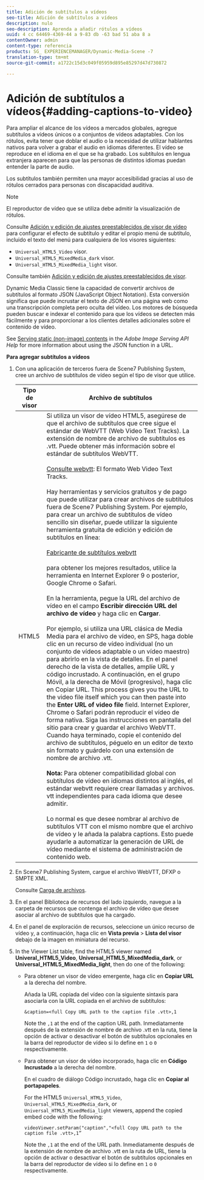 ```yaml
---
title: Adición de subtítulos a vídeos
seo-title: Adición de subtítulos a vídeos
description: nulo
seo-description: Aprenda a añadir rótulos a vídeos
uuid: 4 cc 64469-4369-44 a 9-83 db -63 bad 51 aba 8 a
contentOwner: admin
content-type: referencia
products: SG_ EXPERIENCEMANAGER/Dynamic-Media-Scene -7
translation-type: tm+mt
source-git-commit: a1722c15d3c049f05959d895e85297d47d730872

---
```



# Adición de subtítulos a vídeos{#adding-captions-to-video}

Para ampliar el alcance de los vídeos a mercados globales, agregue subtítulos a vídeos únicos o a conjuntos de vídeos adaptables. Con los rótulos, evita tener que doblar el audio o la necesidad de utilizar hablantes nativos para volver a grabar el audio en idiomas diferentes. El vídeo se reproduce en el idioma en el que se ha grabado. Los subtítulos en lengua extranjera aparecen para que las personas de distintos idiomas puedan entender la parte de audio.

Los subtítulos también permiten una mayor accesibilidad gracias al uso de rótulos cerrados para personas con discapacidad auditiva.

>[!NOTE]
>
>El reproductor de vídeo que se utiliza debe admitir la visualización de rótulos.

Consulte [Adición y edición de ajustes preestablecidos de visor de vídeo](previewing-videos-video-viewer.md#adding_or_editing_a_video_viewer_preset) para configurar el efecto de subtítulo y editar el propio menú de subtítulo, incluido el texto del menú para cualquiera de los visores siguientes:

* `Universal_HTML5_Video` visor.
* `Universal_HTML5_MixedMedia_dark` visor.
* `Universal_HTML5_MixedMedia_light` visor.

Consulte también [Adición y edición de ajustes preestablecidos de visor](application-setup.md#adding_and_editing_viewer_presets).

Dynamic Media Classic tiene la capacidad de convertir archivos de subtítulos al formato JSON (JavaScript Object Notation). Esta conversión significa que puede incrustar el texto de JSON en una página web como una transcripción completa pero oculta del vídeo. Los motores de búsqueda pueden buscar e indexar el contenido para que los vídeos se detecten más fácilmente y para proporcionar a los clientes detalles adicionales sobre el contenido de vídeo.

See [Serving static (non-image) contents](https://marketing.adobe.com/resources/help/en_US/s7/is_ir_api/is_api/c_serving_static_nonimage_contents.html) in the *Adobe Image Serving API Help* for more information about using the JSON function in a URL.

**Para agregar subtítulos a vídeos**

1. Con una aplicación de terceros fuera de Scene7 Publishing System, cree un archivo de subtítulos de vídeo según el tipo de visor que utilice.

   | Tipo de visor | Archivo de subtítulos |
   |--- |--- |
   | HTML5 | Si utiliza un visor de vídeo HTML5, asegúrese de que el archivo de subtítulos que cree sigue el estándar de WebVTT (Web Video Text Tracks). La extensión de nombre de archivo de subtítulos es .vtt. Puede obtener más información sobre el estándar de subtítulos WebVTT.<br><br>[Consulte webvtt](https://dev.w3.org/html5/webvtt/): El formato Web Video Text Tracks. <br><br>Hay herramientas y servicios gratuitos y de pago que puede utilizar para crear archivos de subtítulos fuera de Scene7 Publishing System. Por ejemplo, para crear un archivo de subtítulos de vídeo sencillo sin diseñar, puede utilizar la siguiente herramienta gratuita de edición y edición de subtítulos en línea: <br><br>[Fabricante de subtítulos webvtt](https://testdrive-archive.azurewebsites.net/Graphics/CaptionMaker/Default.html) <br><br>para obtener los mejores resultados, utilice la herramienta en Internet Explorer 9 o posterior, Google Chrome o Safari. <br><br>En la herramienta, pegue la URL del archivo de vídeo en el campo <b>Escribir dirección URL del archivo de vídeo</b> y haga clic en <b>Cargar</b>. <br><br>Por ejemplo, si utiliza una URL clásica de Media Media para el archivo de vídeo, en SPS, haga doble clic en un recurso de vídeo individual (no un conjunto de vídeos adaptable o un vídeo maestro) para abrirlo en la vista de detalles. En el panel derecho de la vista de detalles, amplíe URL y código incrustado. A continuación, en el grupo Móvil, a la derecha de Móvil (progresivo), haga clic en Copiar URL. This process gives you the URL to the video file itself which you can then paste into the <b>Enter URL of video file</b> field. Internet Explorer, Chrome o Safari podrán reproducir el vídeo de forma nativa. Siga las instrucciones en pantalla del sitio para crear y guardar el archivo WebVTT. Cuando haya terminado, copie el contenido del archivo de subtítulos, péguelo en un editor de texto sin formato y guárdelo con una extensión de nombre de archivo .vtt. <br><br><b>Nota:</b> Para obtener compatibilidad global con subtítulos de vídeo en idiomas distintos al inglés, el estándar webvtt requiere crear llamadas y archivos. vtt independientes para cada idioma que desee admitir. <br><br>Lo normal es que desee nombrar al archivo de subtítulos VTT con el mismo nombre que el archivo de vídeo y le añada la palabra captions. Esto puede ayudarle a automatizar la generación de URL de vídeo mediante el sistema de administración de contenido web. |

1. En Scene7 Publishing System, cargue el archivo WebVTT, DFXP o SMPTE XML.

   Consulte [Carga de archivos](uploading-files.md#uploading_files).

1. En el panel Biblioteca de recursos del lado izquierdo, navegue a la carpeta de recursos que contenga el archivo de vídeo que desee asociar al archivo de subtítulos que ha cargado.
1. En el panel de exploración de recursos, seleccione un único recurso de vídeo y, a continuación, haga clic en **Vista previa** &gt; **Lista del visor** debajo de la imagen en miniatura del recurso.
1. In the Viewer List table, find the HTML5 viewer named **Univeral_HTML5_Video**, **Universal_HTML5_MixedMedia_dark**, or **Universal_HTML5_MixedMedia_light**, then do one of the following:

   * Para obtener un visor de vídeo emergente, haga clic en **Copiar URL** a la derecha del nombre.

      Añada la URL copiada del vídeo con la siguiente sintaxis para asociarla con la URL copiada en el archivo de subtítulos:

      `&caption=<full Copy URL path to the caption file .vtt>,1`

      Note the `,1` at the end of the caption URL path. Inmediatamente después de la extensión de nombre de archivo .vtt en la ruta, tiene la opción de activar o desactivar el botón de subtítulos opcionales en la barra del reproductor de vídeo si lo define en `1` o `0` respectivamente.

   * Para obtener un visor de vídeo incorporado, haga clic en **Código Incrustado** a la derecha del nombre.

      En el cuadro de diálogo Código incrustado, haga clic en **Copiar al portapapeles**.

      For the HTML5 `Universal_HTML5_Video`, `Universal_HTML5_MixedMedia_dark`, or `Universal_HTML5_MixedMedia_light` viewers, append the copied embed code with the following:

      `videoViewer.setParam("caption","<full Copy URL path to the caption file .vtt>,1”`

      Note the `,1` at the end of the URL path. Inmediatamente después de la extensión de nombre de archivo .vtt en la ruta de URL, tiene la opción de activar o desactivar el botón de subtítulos opcionales en la barra del reproductor de vídeo si lo define en `1` o `0` respectivamente.

